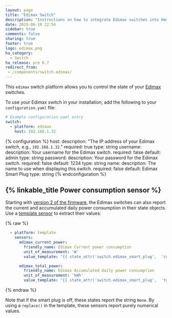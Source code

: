 ```yaml
---
layout: page
title: "Edimax Switch"
description: "Instructions on how to integrate Edimax switches into Home Assistant."
date: 2015-06-10 22:54
sidebar: true
comments: false
sharing: true
footer: true
logo: edimax.png
ha_category:
  - Switch
ha_release: pre 0.7
redirect_from:
 - /components/switch.edimax/
---
```


This `edimax` switch platform allows you to control the state of your [Edimax](https://www.edimax.com/edimax/merchandise/merchandise_list/data/edimax/global/home_automation_smart_plug/) switches.

To use your Edimax switch in your installation, add the following to your `configuration.yaml` file:

```yaml
# Example configuration.yaml entry
switch:
  - platform: edimax
    host: 192.168.1.32
```

{% configuration %}
host:
  description: "The IP address of your Edimax switch, e.g., `192.168.1.32`."
  required: true
  type: string
username:
  description: Your username for the Edimax switch.
  required: false
  default: admin
  type: string
password:
  description: Your password for the Edimax switch.
  required: false
  default: 1234
  type: string
name:
  description: The name to use when displaying this switch.
  required: false
  default: Edimax Smart Plug
  type: string
{% endconfiguration %}

## {% linkable_title Power consumption sensor %}

Starting with [version 2 of the firmware](https://www.edimax.com/edimax/download/download/data/edimax/global/download/), the Edimax switches can also report the current and accumulated daily power consumption in their state objects. Use a [template sensor](/components/sensor.template/) to extract their values:

{% raw %}
```yaml
  - platform: template
    sensors:
      edimax_current_power:
        friendly_name: Edimax Current power consumption
        unit_of_measurement: 'W'
        value_template: "{{ state_attr('switch.edimax_smart_plug',  'current_power_w') | replace('None', 0) }}"

      edimax_total_power:
        friendly_name: Edimax Accumulated daily power consumption
        unit_of_measurement: 'kWh'
        value_template: "{{ state_attr('switch.edimax_smart_plug',  'today_energy_kwh') | replace('None', 0) }}"
```
{% endraw %}

Note that if the smart plug is off, these states report the string `None`. By using a `replace()` in the template, these sensors report purely numerical values.
